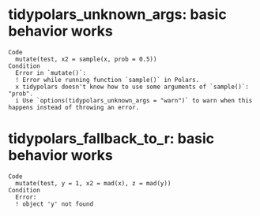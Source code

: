 # tidypolars_unknown_args: basic behavior works

    Code
      mutate(test, x2 = sample(x, prob = 0.5))
    Condition
      Error in `mutate()`:
      ! Error while running function `sample()` in Polars.
      x tidypolars doesn't know how to use some arguments of `sample()`: "prob".
      i Use `options(tidypolars_unknown_args = "warn")` to warn when this happens instead of throwing an error.

# tidypolars_fallback_to_r: basic behavior works

    Code
      mutate(test, y = 1, x2 = mad(x), z = mad(y))
    Condition
      Error:
      ! object 'y' not found

